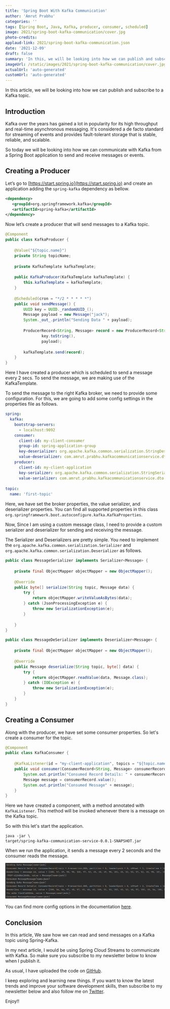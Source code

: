```yaml
---
title: 'Spring Boot With Kafka Communication'
author: 'Amrut Prabhu'
categories: ''
tags: [Spring Boot, Java, Kafka, producer, consumer, scheduled]
image: 2021/spring-boot-kafka-communication/cover.jpg
photo-credits:
applaud-link: 2021/spring-boot-kafka-communication.json
date: '2021-12-09'
draft: false
summary: 'In this, we will be looking into how we can publish and subscribe to a Kafka topic using spring Kafka'
imageUrl: /static/images/2021/spring-boot-kafka-communication/cover.jpg
actualUrl: 'auto-generated'
customUrl: 'auto-generated'
---
```


In this article, we will be looking into how we can publish and subscribe to a Kafka topic.

## Introduction

Kafka over the years has gained a lot in popularity for its high throughput and real-time asynchronous messaging. It's considered a de facto standard for streaming of events and provides fault-tolerant storage that is stable, reliable, and scalable.

So today we will be looking into how we can communicate with Kafka from a Spring Boot application to send and receive messages or events.

## Creating a Producer

Let’s go to [https://start.spring.io](https://start.spring.io) and create an application adding the `spring-kafka` dependency as bellow.

```xml
<dependency>
   <groupId>org.springframework.kafka</groupId>
   <artifactId>spring-kafka</artifactId>
</dependency>
```

Now let’s create a producer that will send messages to a Kafka topic.

```java
@Component
public class KafkaProducer {

    @Value("${topic.name}")
    private String topicName;

    private KafkaTemplate kafkaTemplate;

    public KafkaProducer(KafkaTemplate kafkaTemplate) {
        this.kafkaTemplate = kafkaTemplate;
    }

    @Scheduled(cron = "*/2 * * * * *")
    public void sendMessage() {
        UUID key = UUID._randomUUID_();
        Message payload = new Message("jack");
        System._out_.println("Sending Data " + payload);

        ProducerRecord<String, Message> record = new ProducerRecord<String, Message>(topicName,
                key.toString(),
                payload);

        kafkaTemplate.send(record);
    }
}
```

Here I have created a producer which is scheduled to send a message every 2 secs. To send the message, we are making use of the KafkaTemplate.

To send the message to the right Kafka broker, we need to provide some configuration. For this, we are going to add some config settings in the properties file as follows.

```yaml
spring:
  kafka:
    bootstrap-servers:
      - localhost:9092
    consumer:
      client-id: my-client-consumer
      group-id: spring-application-group
      key-deserializer: org.apache.kafka.common.serialization.StringDeserializer
      value-deserializer: com.amrut.prabhu.kafkacommunicationservice.dto.converters.MessageDeSerializer
    producer:
      client-id: my-client-application
      key-serializer: org.apache.kafka.common.serialization.StringSerializer
      value-serializer: com.amrut.prabhu.kafkacommunicationservice.dto.converters.MessageSerializer

topic:
  name: 'first-topic'
```

Here, we have set the broker properties, the value serializer, and deserializer properties. You can find all supported properties in this class `org.springframework.boot.autoconfigure.kafka.KafkaProperties`.

Now, Since I am using a custom message class, I need to provide a custom serializer and deserializer for sending and receiving the message.

The Serializer and Deserializers are pretty simple. You need to implement the `org.apache.kafka.common.serialization.Serializer` and `org.apache.kafka.common.serialization.Deserializer` as follows.

```java
public class MessageSerializer implements Serializer<Message> {

    private final ObjectMapper objectMapper = new ObjectMapper();

    @Override
    public byte[] serialize(String topic, Message data) {
        try {
            return objectMapper.writeValueAsBytes(data);
        } catch (JsonProcessingException e) {
            throw new SerializationException(e);
        }

    }
}
```

```java
public class MessageDeSerializer implements Deserializer<Message> {

    private final ObjectMapper objectMapper = new ObjectMapper();

    @Override
    public Message deserialize(String topic, byte[] data) {
        try {
            return objectMapper.readValue(data, Message.class);
        } catch (IOException e) {
            throw new SerializationException(e);
        }
    }
}
```

## Creating a Consumer

Along with the producer, we have set some consumer properties. So let's create a consumer for the topic.

```java
@Component
public class KafkaConsumer {

    @KafkaListener(id = "my-client-application", topics = "${topic.name}")
    public void consumer(ConsumerRecord<String, Message> consumerRecord) {
        System.out.println("Consumed Record Details: " + consumerRecord);
        Message message = consumerRecord.value();
        System.out.println("Consumed Message" + message);
    }
}
```

Here we have created a component, with a method annotated with `KafkaListener`. This method will be invoked whenever there is a message on the Kafka topic.

So with this let's start the application.

```shell
java -jar \
target/spring-kafka-communication-service-0.0.1-SNAPSHOT.jar
```

When we run the application, it sends a message every 2 seconds and the consumer reads the message.

![Spring Kafka Integration](/static/images/2021/spring-boot-kafka-communication/spring-kafka-integration.png)

You can find more config options in the documentation [here](https://docs.spring.io/spring-kafka/docs/current/reference/html/#container-props).

## Conclusion

In this article, We saw how we can read and send messages on a Kafka topic using Spring-Kafka.

In my next article, I would be using Spring Cloud Streams to communicate with Kafka. So make sure you subscribe to my newsletter below to know when I publish it.

As usual, I have uploaded the code on [GitHub](https://github.com/amrutprabhu/kafka-workouts/tree/master/spring-kafka-communication-service).

I keep exploring and learning new things. If you want to know the latest trends and improve your software development skills, then subscribe to my newsletter below and also follow me on [Twitter](https://twitter.com/amrutprabhu42).

Enjoy!!

